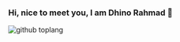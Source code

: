 ### Hi, nice to meet you, I am Dhino Rahmad 👋
 
![github toplang](https://github-readme-stats.vercel.app/api/top-langs/?username=Dhino12&layout=compact&theme=buefy)
<!--START_SECTION:waka-->
<!--END_SECTION:waka-->
 
